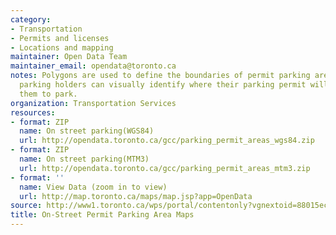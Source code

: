 ```yaml
---
category:
- Transportation
- Permits and licenses
- Locations and mapping
maintainer: Open Data Team
maintainer_email: opendata@toronto.ca
notes: Polygons are used to define the boundaries of permit parking areas so permit
  parking holders can visually identify where their parking permit will authorize
  them to park.
organization: Transportation Services
resources:
- format: ZIP
  name: On street parking(WGS84)
  url: http://opendata.toronto.ca/gcc/parking_permit_areas_wgs84.zip
- format: ZIP
  name: On street parking(MTM3)
  url: http://opendata.toronto.ca/gcc/parking_permit_areas_mtm3.zip
- format: ''
  name: View Data (zoom in to view)
  url: http://map.toronto.ca/maps/map.jsp?app=OpenData
source: http://www1.toronto.ca/wps/portal/contentonly?vgnextoid=88015ec4f6500310VgnVCM1000003dd60f89RCRD&vgnextchannel=1a66e03bb8d1e310VgnVCM10000071d60f89RCRD
title: On-Street Permit Parking Area Maps
---
```

